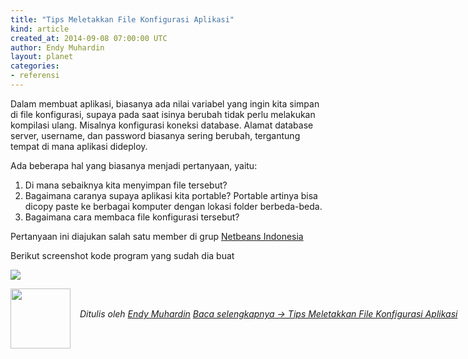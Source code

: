 ```yaml
---
title: "Tips Meletakkan File Konfigurasi Aplikasi"
kind: article
created_at: 2014-09-08 07:00:00 UTC
author: Endy Muhardin
layout: planet
categories:
- referensi
---
```

<p>Dalam membuat aplikasi, biasanya ada nilai variabel yang ingin kita simpan di file konfigurasi, supaya pada saat isinya berubah tidak perlu melakukan kompilasi ulang. Misalnya konfigurasi koneksi database. Alamat database server, username, dan password biasanya sering berubah, tergantung tempat di mana aplikasi dideploy.</p>

<p>Ada beberapa hal yang biasanya menjadi pertanyaan, yaitu:</p>

<ol>
<li>Di mana sebaiknya kita menyimpan file tersebut?</li>
<li>Bagaimana caranya supaya aplikasi kita portable? Portable artinya bisa dicopy paste ke berbagai komputer dengan lokasi folder berbeda-beda.</li>
<li>Bagaimana cara membaca file konfigurasi tersebut?</li>
</ol>


<p>Pertanyaan ini diajukan salah satu member di grup <a href="https://www.facebook.com/groups/netbeans.id/?fref=nf">Netbeans Indonesia</a></p>

<p>Berikut screenshot kode program yang sudah dia buat</p>

<p><img src="https://lh4.googleusercontent.com/-5j9PxOw3oUM/VA1UZR2oPRI/AAAAAAAAGpM/FxnUMInN8ME/w660-h312-no/error-load-file.jpg"></p>


<div class="author">
  <img src="http://www.gravatar.com/avatar/31694bbf42349c6b6adfe893bb1e19d8.png" style="width: 96px; height: 96;">
  <span style="position: absolute; padding: 32px 15px;">
    <i>Ditulis oleh <a href="http://about.me/endy.muhardin">Endy Muhardin</a> 
    <a class="more-link" href="http://software.endy.muhardin.com/java/tips-meletakkan-file-konfigurasi-aplikasi/">Baca selengkapnya &rarr; Tips Meletakkan File Konfigurasi Aplikasi</a></i>
  </span>
</div>
